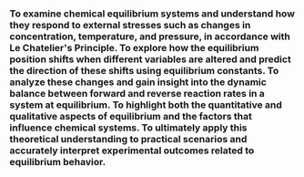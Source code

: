 ### To examine chemical equilibrium systems and understand how they respond to external stresses such as changes in concentration, temperature, and pressure, in accordance with Le Chatelier's Principle. To explore how the equilibrium position shifts when different variables are altered and predict the direction of these shifts using equilibrium constants. To analyze these changes and gain insight into the dynamic balance between forward and reverse reaction rates in a system at equilibrium. To highlight both the quantitative and qualitative aspects of equilibrium and the factors that influence chemical systems. To ultimately apply this theoretical understanding to practical scenarios and accurately interpret experimental outcomes related to equilibrium behavior.





